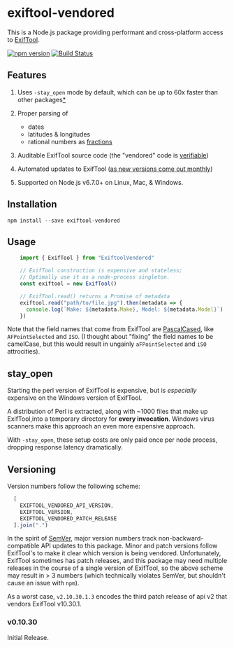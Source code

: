 # exiftool-vendored

This is a Node.js package providing performant and cross-platform access to [ExifTool](http://www.sno.phy.queensu.ca/~phil/exiftool/). 

[![npm version](https://badge.fury.io/js/exiftool-vendored.svg)](https://badge.fury.io/js/exiftool-vendored)
[![Build Status](https://travis-ci.org/mceachen/exiftool-vendored.svg?branch=master)](https://travis-ci.org/mceachen/exiftool-vendored)

## Features

1. Uses `-stay_open` mode by default, which can be up to 60x faster than other packages[*](#stay_open)

1. Proper parsing of 
    - dates
    - latitudes & longitudes
    - rational numbers as [fractions](https://github.com/ekg/fraction.js)

1. Auditable ExifTool source code (the "vendored" code is [verifiable](http://owl.phy.queensu.ca/~phil/exiftool/checksums.txt))

1. Automated updates to ExifTool ([as new versions come out monthly](http://www.sno.phy.queensu.ca/~phil/exiftool/history.html))

1. Supported on Node.js v6.7.0+ on Linux, Mac, & Windows.

## Installation

    npm install --save exiftool-vendored

## Usage

```js
    import { ExifTool } from "ExiftoolVendored"

    // ExifTool construction is expensive and stateless; 
    // Optimally use it as a node-process singleton. 
    const exiftool = new ExifTool() 

    // ExifTool.read() returns a Promise of metadata
    exiftool.read("path/to/file.jpg").then(metadata => {
      console.log(`Make: ${metadata.Make}, Model: ${metadata.Model}`)
    })
```

Note that the field names that come from ExifTool are [PascalCased](https://en.wikipedia.org/wiki/PascalCase), like `AFPointSelected` and `ISO`. (I thought about "fixing" the field names to be camelCase, but this would result in ungainly `aFPointSelected` and `iSO` attrocities).

## stay_open

Starting the perl version of ExifTool is expensive, but is *especially* expensive on the Windows version of ExifTool. 

A distribution of Perl is extracted, along with ~1000 files that make up ExifTool,into a temporary directory for **every invocation**. Windows virus scanners make this approach an even more expensive approach.

With `-stay_open`, these setup costs are only paid once per node process, dropping response latency dramatically. 

## Versioning

Version numbers follow the following scheme:
```js
  [
    EXIFTOOL_VENDORED_API_VERSION,
    EXIFTOOL_VERSION,
    EXIFTOOL_VENDORED_PATCH_RELEASE
  ].join(".")
```

In the spirit of [SemVer](http://semver.org/), major version numbers track non-backward-compatible API updates to this package. Minor and patch versions follow ExifTool's to make it clear which version is being vendored. Unfortunately, ExifTool sometimes has patch releases, and this package may need multiple releases in the course of a single version of ExifTool, so the above scheme may result in > 3 numbers (which technically violates SemVer, but shouldn't cause an issue with `npm`).

As a worst case, `v2.10.30.1.3` encodes the third patch release of api v2 that vendors ExifTool v10.30.1.

### v0.10.30

Initial Release.
